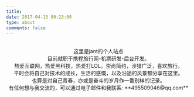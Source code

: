 ```yaml
---
title: 
date: 2017-04-15 00:23:00
type: about
comments: false
---
```


<br>

<center>这里是jant的个人站点

<center>目前就职于携程旅行网-机票研发-后台开发。

<center>热爱互联网，热爱黑科技，热爱打LOL。崇尚简约，涉猎广泛，喜欢旅行。

<center>平时会将自己对技术的成长，生活的感慨，以及沿途的风景都分享在这里。

<center>也算是对自己青春，亦或是奋斗的岁月作一番别样的记录。

<center>有任何想与我交流的，可以通过电子邮件和我联系: **495509046@qq.com** 



